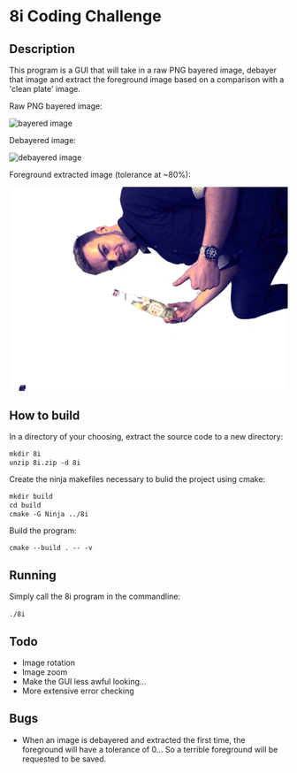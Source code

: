 # 8i Coding Challenge

## Description
This program is a GUI that will take in a raw PNG bayered image, debayer that image and extract the foreground image based on a comparison with a 'clean plate' image. 

Raw PNG bayered image:

![bayered image](https://github.com/MrFriggles/8iCodeChallenge/blob/master/resources/Bottle.png "Bayered image")


Debayered image:

![debayered image](https://github.com/MrFriggles/8iCodeChallenge/blob/master/examples/bottleDebayered.png "Debayered image")


Foreground extracted image (tolerance at ~80%):

![foreground image](https://github.com/MrFriggles/8iCodeChallenge/blob/master/examples/foreground.png "Foreground image")

## How to build
In a directory of your choosing, extract the source code to a new directory:

```
mkdir 8i
unzip 8i.zip -d 8i
```

Create the ninja makefiles necessary to bulid the project using cmake:

```
mkdir build
cd build
cmake -G Ninja ../8i
```

Build the program:

```
cmake --build . -- -v
```

## Running

Simply call the 8i program in the commandline:

`./8i`


## Todo
 * Image rotation
 * Image zoom
 * Make the GUI less awful looking...
 * More extensive error checking

## Bugs
 * When an image is debayered and extracted the first time, the foreground will have a tolerance of 0... So a terrible foreground will be requested to be saved.

